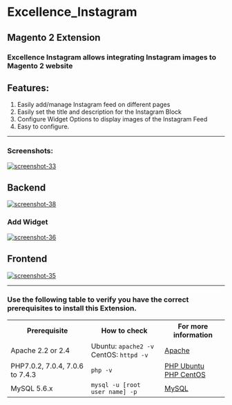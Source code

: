 # Excellence_Instagram
## Magento 2 Extension

### Excellence Instagram allows integrating Instagram images to Magento 2 website


## Features:
1. Easily add/manage Instagram feed on different pages
2. Easily set the title and description for the Instagram Block
3. Configure Widget Options to display images of the Instagram Feed
4. Easy to configure.


******************************************************************************************************

### Screenshots:
<a href="https://ibb.co/BNhZsbD"><img src="https://i.ibb.co/SrknvbT/screenshot-33.png" alt="screenshot-33" border="0"></a>

## Backend
<a href="https://ibb.co/V3q7QGt"><img src="https://i.ibb.co/nRLHnyb/screenshot-38.png" alt="screenshot-38" border="0"></a><br/>
### Add Widget
<a href="https://ibb.co/wQypbyQ"><img src="https://i.ibb.co/3F1S81F/screenshot-36.png" alt="screenshot-36" border="0"></a>

## Frontend 
<a href="https://ibb.co/ssrcGZF"><img src="https://i.ibb.co/mh7dw3H/screenshot-35.png" alt="screenshot-35" border="0"></a>

___________________________________________________________________________________________________

### Use the following table to verify you have the correct prerequisites to install this Extension.
<table>
	<tbody>
		<tr>
			<th>Prerequisite</th>
			<th>How to check</th>
			<th>For more information</th>
		</tr>
	<tr>
		<td>Apache 2.2 or 2.4</td>
		<td>Ubuntu: <code>apache2 -v</code><br>
		CentOS: <code>httpd -v</code></td>
		<td><a href="https://devdocs.magento.com/guides/v2.2/install-gde/prereq/apache.html">Apache</a></td>
	</tr>
	<tr>
		<td>PHP7.0.2, 7.0.4, 7.0.6 to 7.4.3</td>
		<td><code>php -v</code></td>
		<td><a href="http://devdocs.magento.com/guides/v2.2/install-gde/prereq/php-ubuntu.html">PHP Ubuntu</a><br><a href="http://devdocs.magento.com/guides/v2.2/install-gde/prereq/php-centos.html">PHP CentOS</a></td>
	</tr>
	<tr><td>MySQL 5.6.x</td>
	<td><code>mysql -u [root user name] -p</code></td>
	<td><a href="http://devdocs.magento.com/guides/v2.2/install-gde/prereq/mysql.html">MySQL</a></td>
	</tr>
</tbody>
</table>
